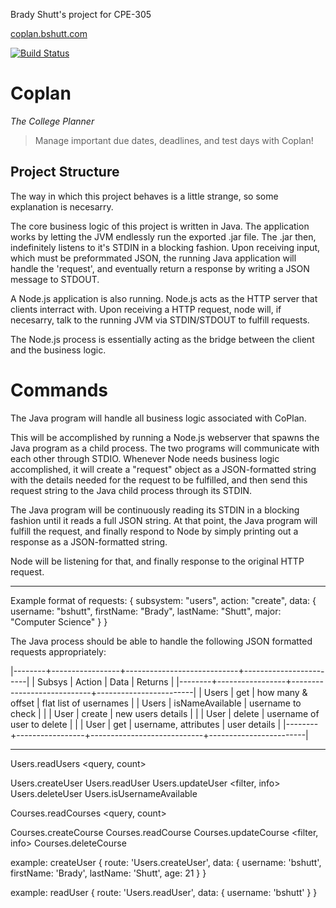 Brady Shutt's project for CPE-305


[coplan.bshutt.com](http://coplan.bshutt.com/)

[![Build Status](https://travis-ci.org/cpe305/fall2016-project-bradyshutt.svg?branch=master)](https://travis-ci.org/cpe305/fall2016-project-bradyshutt)


# Coplan

_The College Planner_

> Manage important due dates, deadlines, and test days with Coplan!

## Project Structure
The way in which this project behaves is a little strange, 
so some explanation is necesarry.

The core business logic of this project is written in Java. 
The application works by letting the JVM endlessly run the 
exported .jar file. The .jar then, indefinitely listens to 
it's STDIN in a blocking fashion. Upon receiving input, which
must be preformmated JSON, the running Java application will 
handle the 'request', and eventually return a response by 
writing a JSON message to STDOUT.

A Node.js application is also running. Node.js acts as the
HTTP server that clients interract with. Upon receiving a 
HTTP request, node will, if necesarry, talk to the running 
JVM via STDIN/STDOUT to fulfill requests.

The Node.js process is essentially acting as the bridge
between the client and the business logic.

# Commands

The Java program will handle all business logic associated with CoPlan.

This will be accomplished by running a Node.js webserver that 
spawns the Java program as a child process. The two programs 
will communicate with each other through STDIO. Whenever Node
needs business logic accomplished, it will create a "request"
object as a JSON-formatted string with the details needed for
the request to be fulfilled, and then send this request string 
to the Java child process through its STDIN.  

The Java program will be continuously reading its STDIN in a 
blocking fashion until it reads a full JSON string. At that 
point, the Java program will fulfill the request, and finally
respond to Node by simply printing out a response as a 
JSON-formatted string.

Node will be listening for that, and finally response to the 
original HTTP request. 

-------------------------------------------------------------

Example format of requests:
{ 
   subsystem: "users", 
   action: "create", 
   data: {
      username: "bshutt",
      firstName: "Brady",
      lastName: "Shutt",
      major: "Computer Science"
   }
}


The Java process should be able to handle the 
following JSON formatted requests appropriately: 


|--------+-----------------+----------------------------+------------------------|
| Subsys | Action          | Data                       | Returns                |
|--------+-----------------+----------------------------+------------------------|
| Users  | get             | how many & offset          | flat list of usernames |
| Users  | isNameAvailable | username to check          |                        |
| User   | create          | new users details          |                        |
| User   | delete          | username of user to delete |                        |
| User   | get             | username, attributes       | user details           |
|--------+-----------------+----------------------------+------------------------|

      
-------------------------------------------------------------

Users.readUsers <query, count>

Users.createUser <user-info>
Users.readUser <filter>
Users.updateUser <filter, info>
Users.deleteUser <filter>
Users.isUsernameAvailable <username>

Courses.readCourses <query, count>

Courses.createCourse <course-info>
Courses.readCourse <course-info>
Courses.updateCourse <filter, info>
Courses.deleteCourse <filter>


example: createUser
{ 
   route: 'Users.createUser',
   data: {
      username: 'bshutt',
      firstName: 'Brady',
      lastName: 'Shutt',
      age: 21
   }
}


example: readUser
{ 
   route: 'Users.readUser',
   data: {
      username: 'bshutt'
   }
}


